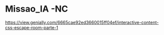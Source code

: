 # Missao_IA -NC
https://view.genially.com/6665cae92ed3660015ff04ef/interactive-content-css-escape-room-parte-1

